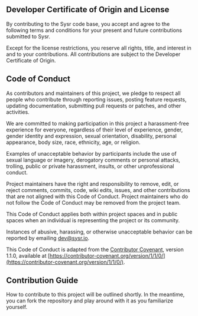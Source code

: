 ## **Developer Certificate of Origin and License**

By contributing to the Sysr code base, you accept and agree to the following terms and conditions for your present and future contributions submitted to Sysr.

Except for the license restrictions, you reserve all rights, title, and interest in and to your contributions. All contributions are subject to the Developer Certificate of Origin.

## **Code of Conduct**

As contributors and maintainers of this project, we pledge to respect all people who contribute through reporting issues, posting feature requests, updating documentation, submitting pull requests or patches, and other activities.

We are committed to making participation in this project a harassment-free experience for everyone, regardless of their level of experience, gender, gender identity and expression, sexual orientation, disability, personal appearance, body size, race, ethnicity, age, or religion.

Examples of unacceptable behavior by participants include the use of sexual language or imagery, derogatory comments or personal attacks, trolling, public or private harassment, insults, or other unprofessional conduct.

Project maintainers have the right and responsibility to remove, edit, or reject comments, commits, code, wiki edits, issues, and other contributions that are not aligned with this Code of Conduct. Project maintainers who do not follow the Code of Conduct may be removed from the project team.

This Code of Conduct applies both within project spaces and in public spaces when an individual is representing the project or its community.

Instances of abusive, harassing, or otherwise unacceptable behavior can be reported by emailing dev@sysr.io.

This Code of Conduct is adapted from the [Contributor Covenant](https://contributor-covenant.org), version 1.1.0, available at [https://contributor-covenant.org/version/1/1/0/](https://contributor-covenant.org/version/1/1/0/).

## **Contribution Guide**

How to contribute to this project will be outlined shortly. In the meantime, you can fork the repository and play around with it as you familiarize yourself.
